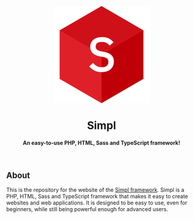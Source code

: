 <div align="center">

[<img src="public/img/svg/simpl.svg" alt="Simpl logo" width="256">](https://simpl.iwanvanderwal.nl/)

# Simpl

#### An easy-to-use PHP, HTML, Sass and TypeScript framework!

</div>

<br>

## About

This is the repository for the website of the [Simpl framework](https://simpl.iwanvanderwal.nl/). Simpl is a PHP, HTML, Sass and TypeScript framework that makes it easy to create websites and web applications. It is designed to be easy to use, even for beginners, while still being powerful enough for advanced users.
